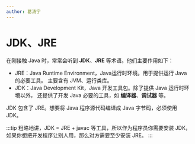 ```yaml
---
author: 葛涛宁
---
```

# JDK、JRE

在刚接触 Java 时，常常会听到 **JDK**、**JRE** 等术语。他们主要作用如下：

- JRE：Java Runtime Environment，Java运行时环境。用于提供运行 Java 的必要工具。
  主要含有 JVM、运行类库。
- JDK：Java Development Kit，Java 开发工具包。除了提供 Java 运行时环境以外，
  还提供了开发 Java 必要的工具，如 **编译器**、**调试器** 等。

JDK 包含了 JRE。想要将 Java 程序源代码编译成 Java 字节码，必须使用 JDK。

:::tip
粗略地讲，JDK = JRE + javac 等工具，所以作为程序员你需要安装 JDK，如果你想把开发程序让别人用，那么对方需要至少安装 JRE。
:::
